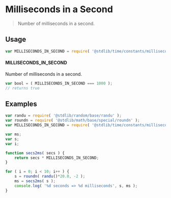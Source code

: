 # Milliseconds in a Second

> Number of milliseconds in a second.

<section class="usage">

## Usage

```javascript
var MILLISECONDS_IN_SECOND = require( '@stdlib/time/constants/milliseconds-in-second' );
```

#### MILLISECONDS_IN_SECOND

Number of milliseconds in a second.

```javascript
var bool = ( MILLISECONDS_IN_SECOND === 1000 );
// returns true
```

</section>

<!-- /.usage -->

<section class="examples">

## Examples

```javascript
var randu = require( '@stdlib/random/base/randu' );
var roundn = require( '@stdlib/math/base/special/roundn' );
var MILLISECONDS_IN_SECOND = require( '@stdlib/time/constants/milliseconds-in-second' );

var ms;
var s;
var i;

function secs2ms( secs ) {
    return secs * MILLISECONDS_IN_SECOND;
}

for ( i = 0; i < 10; i++ ) {
    s = roundn( randu()*20.0, -2 );
    ms = secs2ms( s );
    console.log( '%d seconds => %d milliseconds', s, ms );
}
```

</section>

<!-- /.examples -->

<section class="links">

</section>

<!-- /.links -->
